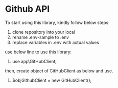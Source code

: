# Github API

To start using this library, kindly follow below steps:
1. clone repository into your local
2. rename .env-sample to .env
3. replace variables in .env with actual values


use below line to use this library:
1. use app\GitHubClient;
 
then, create object of GitHubClient as below and use.
1. $objGithubClient = new GitHubClient();
